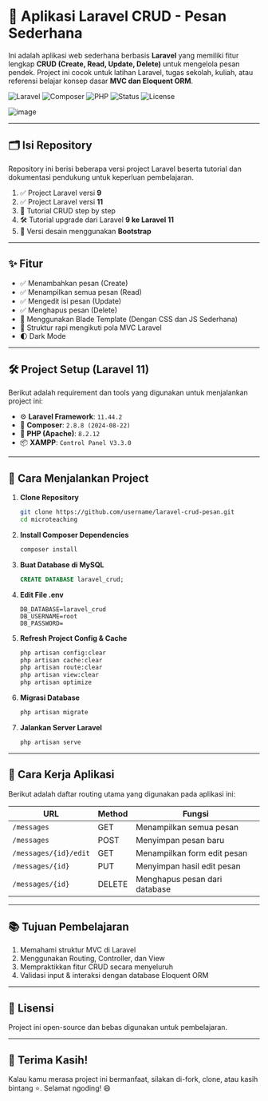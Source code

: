# 💬 Aplikasi Laravel CRUD - Pesan Sederhana

Ini adalah aplikasi web sederhana berbasis **Laravel** yang memiliki fitur lengkap **CRUD (Create, Read, Update, Delete)** untuk mengelola pesan pendek.
Project ini cocok untuk latihan Laravel, tugas sekolah, kuliah, atau referensi belajar konsep dasar **MVC dan Eloquent ORM**.

![Laravel](https://img.shields.io/badge/Laravel-11.44.2-red?logo=laravel&logoColor=white)
![Composer](https://img.shields.io/badge/Composer-2.8.8-blue?logo=composer&logoColor=white)
![PHP](https://img.shields.io/badge/PHP-8.2.12-777bb3?logo=php&logoColor=white)
![Status](https://img.shields.io/badge/Project-Dalam%20Proses-yellow)
![License](https://img.shields.io/badge/License-MIT-lightgrey)

![image](https://github.com/user-attachments/assets/499305f0-5306-4da7-97b4-9503b71cc6fe)

---

## 🗂️ Isi Repository

Repository ini berisi beberapa versi project Laravel beserta tutorial dan dokumentasi pendukung untuk keperluan pembelajaran.

1. ✅ Project Laravel versi **9**
2. ✅ Project Laravel versi **11**
3. 📘 Tutorial CRUD step by step
4. 🛠️ Tutorial upgrade dari Laravel **9 ke Laravel 11**
5. 🎨 Versi desain menggunakan **Bootstrap**

---

## ✨ Fitur

- ✅ Menambahkan pesan (Create)
- ✅ Menampilkan semua pesan (Read)
- ✅ Mengedit isi pesan (Update)
- ✅ Menghapus pesan (Delete)
- 🧠 Menggunakan Blade Template (Dengan CSS dan JS Sederhana)
- 🔧 Struktur rapi mengikuti pola MVC Laravel
- 🌓 Dark Mode

---

## 🛠 Project Setup (Laravel 11)

Berikut adalah requirement dan tools yang digunakan untuk menjalankan project ini:

- ⚙️ **Laravel Framework**: `11.44.2`
- 🧰 **Composer**: `2.8.8 (2024-08-22)`
- 🐘 **PHP (Apache)**: `8.2.12`
- 📦 **XAMPP**: `Control Panel V3.3.0`

---

## 🚀 Cara Menjalankan Project

1. **Clone Repository**
   ```bash
   git clone https://github.com/username/laravel-crud-pesan.git
   cd microteaching
   ```

2. **Install Composer Dependencies**
   ```bash
   composer install
   ```

3. **Buat Database di MySQL**
   ```sql
   CREATE DATABASE laravel_crud;
   ```

4. **Edit File .env**
   ```env
   DB_DATABASE=laravel_crud
   DB_USERNAME=root
   DB_PASSWORD=
   ```

5. **Refresh Project Config & Cache**
   ```bash
   php artisan config:clear
   php artisan cache:clear
   php artisan route:clear
   php artisan view:clear
   php artisan optimize
   ```

6. **Migrasi Database**
   ```bash
   php artisan migrate
   ```

7. **Jalankan Server Laravel**
   ```bash
   php artisan serve
   ```

---

## 🧠 Cara Kerja Aplikasi

Berikut adalah daftar routing utama yang digunakan pada aplikasi ini:

| **URL**                  | **Method** | **Fungsi**                          |
|--------------------------|------------|--------------------------------------|
| `/messages`              | GET        | Menampilkan semua pesan              |
| `/messages`              | POST       | Menyimpan pesan baru                 |
| `/messages/{id}/edit`    | GET        | Menampilkan form edit pesan          |
| `/messages/{id}`         | PUT        | Menyimpan hasil edit pesan           |
| `/messages/{id}`         | DELETE     | Menghapus pesan dari database        |

---

## 📚 Tujuan Pembelajaran

1. Memahami struktur MVC di Laravel
2. Menggunakan Routing, Controller, dan View
3. Mempraktikkan fitur CRUD secara menyeluruh
4. Validasi input & interaksi dengan database Eloquent ORM

---

## 📄 Lisensi

Project ini open-source dan bebas digunakan untuk pembelajaran.

---

## 🙌 Terima Kasih!

Kalau kamu merasa project ini bermanfaat, silakan di-fork, clone, atau kasih bintang ⭐.
Selamat ngoding! 😄


